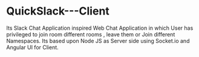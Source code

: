 # QuickSlack---Client
Its Slack Chat Application inspired Web Chat Application in which User has privileged to join room different rooms , leave them or Join different Namespaces. Its based upon Node JS as Server side using Socket.io and Angular UI for Client.
